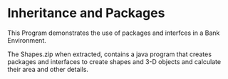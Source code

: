 # Inheritance and Packages
This Program demonstrates the use of packages and interfces in a Bank Environment.

The Shapes.zip when extracted, contains a java program that creates packages and interfaces to create shapes and 3-D objects and calculate their area and other details.



